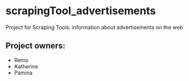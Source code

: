 # scrapingTool_advertisements

Project for Scraping Tools: information about advertisements on the web

## Project owners:
- Remo
- Katherine
- Pamina
